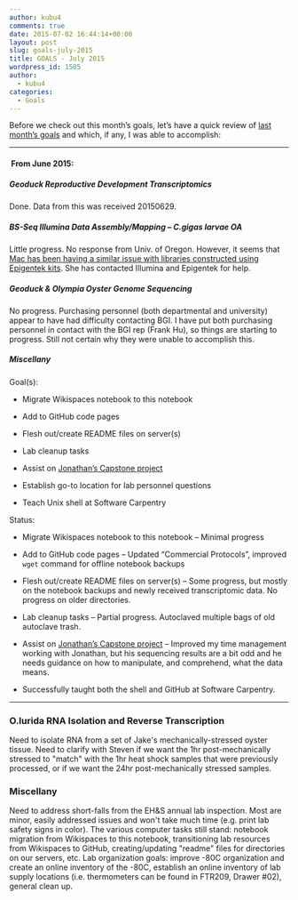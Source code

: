 ```yaml
---
author: kubu4
comments: true
date: 2015-07-02 16:44:14+00:00
layout: post
slug: goals-july-2015
title: GOALS - July 2015
wordpress_id: 1505
author:
  - kubu4
categories:
  - Goals
---
```


Before we check out this month’s goals, let’s have a quick review of [last month’s goals](https://robertslab.github.io/sams-notebook/2015/06/01/goals-june-2015.html) and which, if any, I was able to accomplish:



* * *





####  From June 2015:





##### Geoduck Reproductive Development Transcriptomics



Done. Data from this was received 20150629.



##### BS-Seq Illumina Data Assembly/Mapping – _C.gigas_ larvae OA



Little progress. No response from Univ. of Oregon. However, it seems that [Mac has been having a similar issue with libraries constructed using Epigentek kits](https://github.com/sr320/LabDocs/issues/117). She has contacted Illumina and Epigentek for help.



##### Geoduck & Olympia Oyster Genome Sequencing



No progress. Purchasing personnel (both departmental and university) appear to have had difficulty contacting BGI. I have put both purchasing personnel in contact with the BGI rep (Frank Hu), so things are starting to progress. Still not certain why they were unable to accomplish this.



##### Miscellany



Goal(s):




    
  * Migrate Wikispaces notebook to this notebook

    
  * Add to GitHub code pages

    
  * Flesh out/create README files on server(s)

    
  * Lab cleanup tasks

    
  * Assist on [Jonathan’s Capstone project](https://genefish.wikispaces.com/Jonathan%27s+Notebook)

    
  * Establish go-to location for lab personnel questions

    
  * Teach Unix shell at Software Carpentry



Status:


    
  * Migrate Wikispaces notebook to this notebook – Minimal progress

    
  * Add to GitHub code pages – Updated “Commercial Protocols”, improved `wget` command for offline notebook backups

    
  * Flesh out/create README files on server(s) – Some progress, but mostly on the notebook backups and newly received transcriptomic data. No progress on older directories.

    
  * Lab cleanup tasks – Partial progress. Autoclaved multiple bags of old autoclave trash.

    
  * Assist on [Jonathan’s Capstone project](https://genefish.wikispaces.com/Jonathan%27s+Notebook) – Improved my time management working with Jonathan, but his sequencing results are a bit odd and he needs guidance on how to manipulate, and comprehend, what the data means.

    
  * Successfully taught both the shell and GitHub at Software Carpentry.





* * *







### O.lurida RNA Isolation and Reverse Transcription



Need to isolate RNA from a set of Jake's mechanically-stressed oyster tissue. Need to clarify with Steven if we want the 1hr post-mechanically stressed to "match" with the 1hr heat shock samples that were previously processed, or if we want the 24hr post-mechanically stressed samples.



### Miscellany



Need to address short-falls from the EH&S annual lab inspection. Most are minor, easily addressed issues and won't take much time (e.g. print lab safety signs in color). The various computer tasks still stand: notebook migration from Wikispaces to this notebook, transitioning lab resources from Wikispaces to GitHub, creating/updating "readme" files for directories on our servers, etc. Lab organization goals: improve -80C organization and create an online inventory of the -80C, establish an online inventory of lab supply locations (i.e. thermometers can be found in FTR209, Drawer #02), general clean up.


